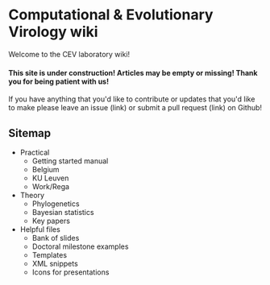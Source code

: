 # Computational & Evolutionary Virology wiki

Welcome to the CEV laboratory wiki!

#### This site is under construction! Articles may be empty or missing! Thank you for being patient with us!

If you have anything that you'd like to contribute or updates that you'd like to make please leave an issue (link) or submit a pull request (link) on Github!

## Sitemap

* Practical
    * Getting started manual
    * Belgium
    * KU Leuven
    * Work/Rega
* Theory
    * Phylogenetics
    * Bayesian statistics 
    * Key papers
* Helpful files
    * Bank of slides
    * Doctoral milestone examples
    * Templates
    * XML snippets
    * Icons for presentations
